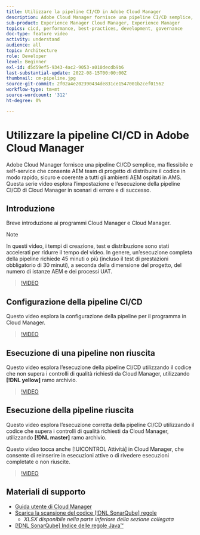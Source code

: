 ```yaml
---
title: Utilizzare la pipeline CI/CD in Adobe Cloud Manager
description: Adobe Cloud Manager fornisce una pipeline CI/CD semplice, ma flessibile e self-service che consente AEM team di progetto di distribuire il codice in modo rapido, sicuro e coerente a tutti gli ambienti AEM ospitati in AMS. Questa serie video esplora l’impostazione e l’esecuzione della pipeline CI/CD di Cloud Manager in scenari di errore e di successo.
sub-product: Experience Manager Cloud Manager, Experience Manager
topics: cicd, performance, best-practices, development, governance
doc-type: feature video
activity: understand
audience: all
topic: Architecture
role: Developer
level: Beginner
exl-id: d5d59ef5-9343-4ac2-9053-a010decdb9b6
last-substantial-update: 2022-08-15T00:00:00Z
thumbnail: cm-pipeline.jpg
source-git-commit: 2f02a4e202390434de831ce1547001b2cef01562
workflow-type: tm+mt
source-wordcount: '312'
ht-degree: 0%

---
```


# Utilizzare la pipeline CI/CD in Adobe Cloud Manager

Adobe Cloud Manager fornisce una pipeline CI/CD semplice, ma flessibile e self-service che consente AEM team di progetto di distribuire il codice in modo rapido, sicuro e coerente a tutti gli ambienti AEM ospitati in AMS. Questa serie video esplora l’impostazione e l’esecuzione della pipeline CI/CD di Cloud Manager in scenari di errore e di successo.

## Introduzione

Breve introduzione ai programmi Cloud Manager e Cloud Manager.

>[!NOTE]
>
>In questi video, i tempi di creazione, test e distribuzione sono stati accelerati per ridurre il tempo del video. In genere, un’esecuzione completa della pipeline richiede 45 minuti o più (incluso il test di prestazioni obbligatorio di 30 minuti), a seconda della dimensione del progetto, del numero di istanze AEM e dei processi UAT.

>[!VIDEO](https://video.tv.adobe.com/v/23082/?quality=12&learn=on)

## Configurazione della pipeline CI/CD

Questo video esplora la configurazione della pipeline per il programma in Cloud Manager.

>[!VIDEO](https://video.tv.adobe.com/v/23083/?quality=12&learn=on)

## Esecuzione di una pipeline non riuscita

Questo video esplora l’esecuzione della pipeline CI/CD utilizzando il codice che non supera i controlli di qualità richiesti da Cloud Manager, utilizzando **[!DNL yellow]** ramo archivio.

>[!VIDEO](https://video.tv.adobe.com/v/23084/?quality=12&learn=on)

## Esecuzione della pipeline riuscita

Questo video esplora l’esecuzione corretta della pipeline CI/CD utilizzando il codice che supera i controlli di qualità richiesti da Cloud Manager, utilizzando **[!DNL master]** ramo archivio.

Questo video tocca anche [!UICONTROL Attività] in Cloud Manager, che consente di reinserire in esecuzioni attive o di rivedere esecuzioni completate o non riuscite.

>[!VIDEO](https://video.tv.adobe.com/v/23085/?quality=12&learn=on)

## Materiali di supporto

* [Guida utente di Cloud Manager](https://experienceleague.adobe.com/docs/experience-manager-cloud-manager/content/introduction.html)
* [Scarica la scansione del codice [!DNL SonarQube] regole](https://experienceleague.adobe.com/docs/experience-manager-cloud-manager/content/using/code-quality-testing.html)
   * *XLSX disponibile nella parte inferiore della sezione collegata*
* [[!DNL SonarQube] Indice delle regole Java™](https://rules.sonarsource.com/java/)
